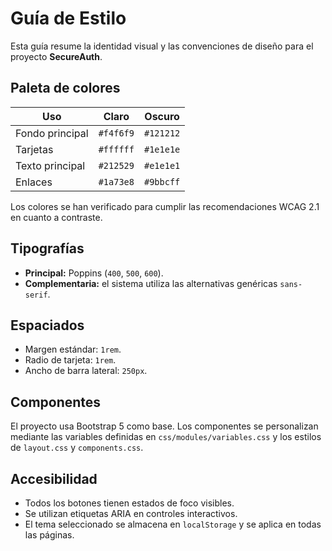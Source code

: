 # Guía de Estilo

Esta guía resume la identidad visual y las convenciones de diseño para el proyecto **SecureAuth**.

## Paleta de colores

| Uso               | Claro              | Oscuro             |
|-------------------|--------------------|--------------------|
| Fondo principal   | `#f4f6f9`          | `#121212`          |
| Tarjetas          | `#ffffff`          | `#1e1e1e`          |
| Texto principal   | `#212529`          | `#e1e1e1`          |
| Enlaces           | `#1a73e8`          | `#9bbcff`          |

Los colores se han verificado para cumplir las recomendaciones WCAG 2.1 en cuanto a contraste.

## Tipografías

- **Principal:** Poppins (`400`, `500`, `600`).
- **Complementaria:** el sistema utiliza las alternativas genéricas `sans-serif`.

## Espaciados

- Margen estándar: `1rem`.
- Radio de tarjeta: `1rem`.
- Ancho de barra lateral: `250px`.

## Componentes

El proyecto usa Bootstrap 5 como base. Los componentes se personalizan mediante las variables definidas en `css/modules/variables.css` y los estilos de `layout.css` y `components.css`.

## Accesibilidad

- Todos los botones tienen estados de foco visibles.
- Se utilizan etiquetas ARIA en controles interactivos.
- El tema seleccionado se almacena en `localStorage` y se aplica en todas las páginas.

